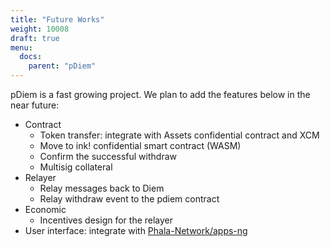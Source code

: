 ```yaml
---
title: "Future Works"
weight: 10008
draft: true
menu:
  docs:
    parent: "pDiem"
---
```


pDiem is a fast growing project. We plan to add the features below in the near future:

- Contract
  - Token transfer: integrate with Assets confidential contract and XCM
  - Move to ink! confidential smart contract (WASM)
  - Confirm the successful withdraw
  - Multisig collateral
- Relayer
  - Relay messages back to Diem
  - Relay withdraw event to the pdiem contract
- Economic
  - Incentives design for the relayer
- User interface: integrate with [Phala-Network/apps-ng](https://github.com/Phala-Network/apps-ng)

